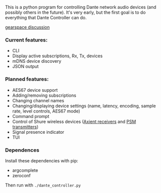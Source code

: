 This is a python program for controlling Dante network audio devices (and possibly others in the future). It's very early, but the first goal is to do everything that Dante Controller can do.

[gearspace discussion](https://gearspace.com/board/music-computers/1221989-dante-routing-without-dante-controller-possible.html)

### Current features:

- CLI
- Display active subscriptions, Rx, Tx, devices
- mDNS device discovery
- JSON output

### Planned features:

- AES67 device support
- Adding/removing subscriptions
- Changing channel names
- Changing/displaying device settings (name, latency, encoding, sample rate, level controls, AES67 mode)
- Command prompt
- Control of Shure wireless devices ([Axient receivers](https://pubs.shure.com/view/command-strings/AD4/en-US.pdf) and [PSM transmitters](https://pubs.shure.com/view/command-strings/PSM1000/en-US.pdf))
- Signal presence indicator
- TUI

### Dependences

Install these dependencies with pip:

- argcomplete
- zeroconf

Then run with `./dante_controller.py`
